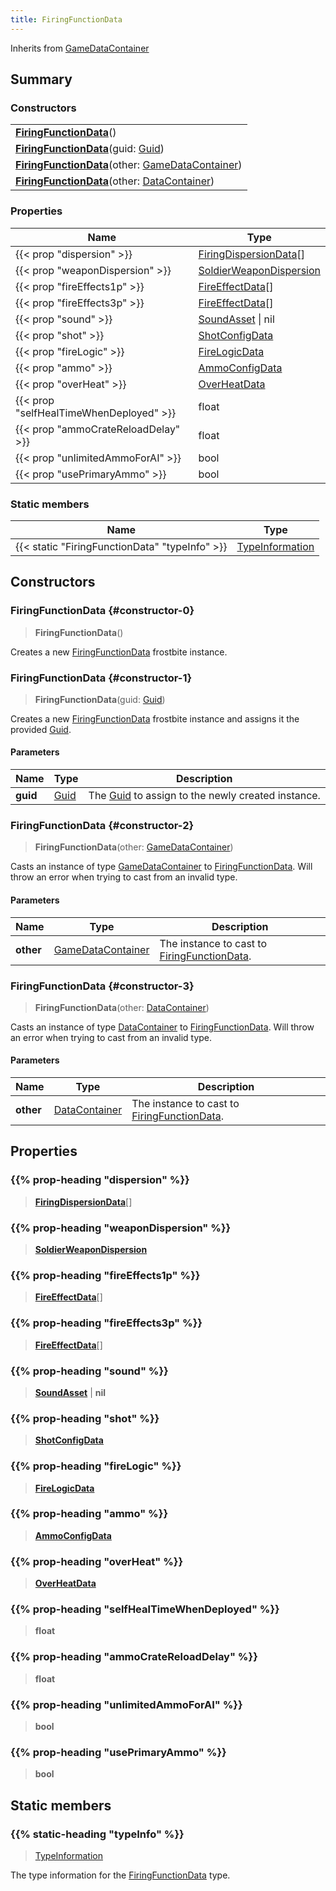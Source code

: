 ```yaml
---
title: FiringFunctionData
---
```


Inherits from 
[GameDataContainer](/vext/ref/fb/gamedatacontainer)

## Summary
### Constructors
| |
| ----------- |
| **[FiringFunctionData](#constructor-0)**() |
| **[FiringFunctionData](#constructor-1)**(guid: [Guid](/vext/ref/shared/class/guid)) |
| **[FiringFunctionData](#constructor-2)**(other: [GameDataContainer](/vext/ref/fb/gamedatacontainer)) |
| **[FiringFunctionData](#constructor-3)**(other: [DataContainer](/vext/ref/shared/class/datacontainer)) |

### Properties
| Name | Type |
| ---- | ---- |
| {{< prop "dispersion" >}} | [FiringDispersionData](/vext/ref/fb/firingdispersiondata)[] |
| {{< prop "weaponDispersion" >}} | [SoldierWeaponDispersion](/vext/ref/fb/soldierweapondispersion) |
| {{< prop "fireEffects1p" >}} | [FireEffectData](/vext/ref/fb/fireeffectdata)[] |
| {{< prop "fireEffects3p" >}} | [FireEffectData](/vext/ref/fb/fireeffectdata)[] |
| {{< prop "sound" >}} | [SoundAsset](/vext/ref/fb/soundasset) \| nil |
| {{< prop "shot" >}} | [ShotConfigData](/vext/ref/fb/shotconfigdata) |
| {{< prop "fireLogic" >}} | [FireLogicData](/vext/ref/fb/firelogicdata) |
| {{< prop "ammo" >}} | [AmmoConfigData](/vext/ref/fb/ammoconfigdata) |
| {{< prop "overHeat" >}} | [OverHeatData](/vext/ref/fb/overheatdata) |
| {{< prop "selfHealTimeWhenDeployed" >}} | float |
| {{< prop "ammoCrateReloadDelay" >}} | float |
| {{< prop "unlimitedAmmoForAI" >}} | bool |
| {{< prop "usePrimaryAmmo" >}} | bool |

### Static members
| Name | Type |
| ---- | ---- |
| {{< static "FiringFunctionData" "typeInfo" >}} | [TypeInformation](/vext/ref/shared/class/typeinformation) |

## Constructors
### FiringFunctionData {#constructor-0}
> **FiringFunctionData**()

Creates a new [FiringFunctionData](/vext/ref/fb/firingfunctiondata) frostbite instance.

### FiringFunctionData {#constructor-1}
> **FiringFunctionData**(guid: [Guid](/vext/ref/shared/class/guid))

Creates a new [FiringFunctionData](/vext/ref/fb/firingfunctiondata) frostbite instance and assigns it the provided [Guid](/vext/ref/shared/class/guid).

#### Parameters
| Name | Type | Description |
| ---- | ---- | ----------- |
| **guid** | [Guid](/vext/ref/shared/class/guid) | The [Guid](/vext/ref/shared/class/guid) to assign to the newly created instance. |

### FiringFunctionData {#constructor-2}
> **FiringFunctionData**(other: [GameDataContainer](/vext/ref/fb/gamedatacontainer))

Casts an instance of type [GameDataContainer](/vext/ref/fb/gamedatacontainer) to [FiringFunctionData](/vext/ref/fb/firingfunctiondata). Will throw an error when trying to cast from an invalid type.

#### Parameters
| Name | Type | Description |
| ---- | ---- | ----------- |
| **other** | [GameDataContainer](/vext/ref/fb/gamedatacontainer) | The instance to cast to [FiringFunctionData](/vext/ref/fb/firingfunctiondata). |

### FiringFunctionData {#constructor-3}
> **FiringFunctionData**(other: [DataContainer](/vext/ref/shared/class/datacontainer))

Casts an instance of type [DataContainer](/vext/ref/shared/class/datacontainer) to [FiringFunctionData](/vext/ref/fb/firingfunctiondata). Will throw an error when trying to cast from an invalid type.

#### Parameters
| Name | Type | Description |
| ---- | ---- | ----------- |
| **other** | [DataContainer](/vext/ref/shared/class/datacontainer) | The instance to cast to [FiringFunctionData](/vext/ref/fb/firingfunctiondata). |

## Properties
### {{% prop-heading "dispersion" %}}
> **[FiringDispersionData](/vext/ref/fb/firingdispersiondata)**[]

### {{% prop-heading "weaponDispersion" %}}
> **[SoldierWeaponDispersion](/vext/ref/fb/soldierweapondispersion)**

### {{% prop-heading "fireEffects1p" %}}
> **[FireEffectData](/vext/ref/fb/fireeffectdata)**[]

### {{% prop-heading "fireEffects3p" %}}
> **[FireEffectData](/vext/ref/fb/fireeffectdata)**[]

### {{% prop-heading "sound" %}}
> **[SoundAsset](/vext/ref/fb/soundasset)** | **nil**

### {{% prop-heading "shot" %}}
> **[ShotConfigData](/vext/ref/fb/shotconfigdata)**

### {{% prop-heading "fireLogic" %}}
> **[FireLogicData](/vext/ref/fb/firelogicdata)**

### {{% prop-heading "ammo" %}}
> **[AmmoConfigData](/vext/ref/fb/ammoconfigdata)**

### {{% prop-heading "overHeat" %}}
> **[OverHeatData](/vext/ref/fb/overheatdata)**

### {{% prop-heading "selfHealTimeWhenDeployed" %}}
> **float**

### {{% prop-heading "ammoCrateReloadDelay" %}}
> **float**

### {{% prop-heading "unlimitedAmmoForAI" %}}
> **bool**

### {{% prop-heading "usePrimaryAmmo" %}}
> **bool**

## Static members
### {{% static-heading "typeInfo" %}}
> [TypeInformation](/vext/ref/shared/class/typeinformation)

The type information for the [FiringFunctionData](/vext/ref/fb/firingfunctiondata) type.

